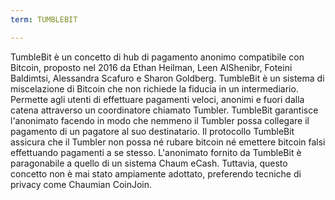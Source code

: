 ```yaml
---
term: TUMBLEBIT

---
```

TumbleBit è un concetto di hub di pagamento anonimo compatibile con Bitcoin, proposto nel 2016 da Ethan Heilman, Leen AlShenibr, Foteini Baldimtsi, Alessandra Scafuro e Sharon Goldberg. TumbleBit è un sistema di miscelazione di Bitcoin che non richiede la fiducia in un intermediario. Permette agli utenti di effettuare pagamenti veloci, anonimi e fuori dalla catena attraverso un coordinatore chiamato Tumbler. TumbleBit garantisce l'anonimato facendo in modo che nemmeno il Tumbler possa collegare il pagamento di un pagatore al suo destinatario. Il protocollo TumbleBit assicura che il Tumbler non possa né rubare bitcoin né emettere bitcoin falsi effettuando pagamenti a se stesso. L'anonimato fornito da TumbleBit è paragonabile a quello di un sistema Chaum eCash. Tuttavia, questo concetto non è mai stato ampiamente adottato, preferendo tecniche di privacy come Chaumian CoinJoin.